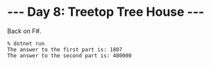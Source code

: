 # --- Day 8: Treetop Tree House ---

Back on F#.

```
% dotnet run
The answer to the first part is: 1807
The answer to the second part is: 480000
```
